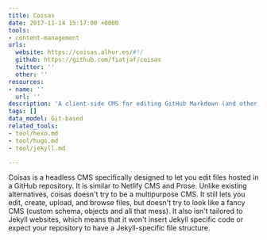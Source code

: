 ```yaml
---
title: Coisas
date: 2017-11-14 15:17:00 +0000
tools:
- content-management
urls:
  website: https://coisas.alhur.es/#!/
  github: https://github.com/fiatjaf/coisas
  twitter: ''
  other: ''
resources:
- name: ''
  url: ''
description: 'A client-side CMS for editing GitHub Markdown (and other) files. '
tags: []
data_model: Git-based
related_tools:
- tool/hexo.md
- tool/hugo.md
- tool/jekyll.md

---
```

Coisas is a headless CMS specifically designed to let you edit files hosted in a GitHub repository. It is similar to Netlify CMS and Prose. Unlike existing alternatives, coisas doesn't try to be a multipurpose CMS. It still lets you edit, create, upload, and browse files, but doesn't try to look like a fancy CMS (custom schema, objects and all that mess). It also isn't tailored to Jekyll websites, which means that it won't insert Jekyll specific code or expect your repository to have a Jekyll-specific file structure.
